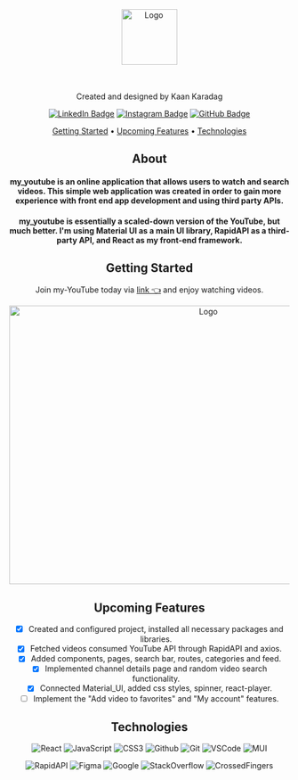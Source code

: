 <div align = "center">
</br>
</br>
      
 <a>[<img src="https://i.imgur.com/GxMeTii.png" alt="Logo" width="100" height="100">](https://scaev.github.io/my_youtube/)
 </a>
 
</br>
</br>
  
<div id="description" align="center">
 Created and designed by Kaan Karadag

[![LinkedIn Badge](https://img.shields.io/badge/-KaanKaradag-blue?style=flat&logo=Linkedin&logoColor=black)](https://www.linkedin.com/in/m-kaan-karadag/)
[![Instagram Badge](https://img.shields.io/badge/-scaevolas-skyblue?style=flat&logo=Instagram&logoColor=black)](https://www.instagram.com/scaevolas/)
[![GitHub Badge](https://img.shields.io/badge/-scaev-junglegreen?style=flat&logo=GitHub&logoColor=black)](https://github.com/scaev)

<p align="center">
  <a href="#getting-started">Getting Started</a> •
  <a href="#upcoming-features">Upcoming Features</a> •
  <a href="#technologies">Technologies</a> 
</p>

## About

#### my_youtube is an online application that allows users to watch and search videos. This simple web application was created in order to gain more experience with front end app development and using third party APIs.

#### my_youtube is essentially a scaled-down version of the YouTube, but much better. I'm using Material UI as a main UI library, RapidAPI as a third-party API, and React as my front-end framework.

## Getting Started

Join my-YouTube today via [link 👈](https://scaev.github.io/my_youtube/)
and enjoy watching videos.

<img src="https://i.imgur.com/OJWZuIi.png" alt="Logo" width="700" height="500">

## Upcoming Features

- [x] Created and configured project, installed all necessary packages and libraries.
- [x] Fetched videos consumed YouTube API through RapidAPI and axios.
- [x] Added components, pages, search bar, routes, categories and feed.
- [x] Implemented channel details page and random video search functionality.
- [x] Connected Material_UI, added css styles, spinner, react-player.
- [ ] Implement the "Add video to favorites" and "My account" features.

## Technologies

![React](https://img.shields.io/badge/-React-05122A?style=flat&logo=React)
![JavaScript](https://img.shields.io/badge/-JavaScript-05122A?style=flat&logo=javascript)
![CSS3](https://img.shields.io/badge/-CSS-05122A?style=flat&logo=css3)
![Github](https://img.shields.io/badge/-GitHub-05122A?style=flat&logo=github)
![Git](https://img.shields.io/badge/-Git-05122A?style=flat&logo=git)
![VSCode](https://img.shields.io/badge/-VS_Code-05122A?style=flat&logo=visualstudio)
![MUI](https://img.shields.io/badge/-MUI-05122A?style=flat&logo=MUI)

![RapidAPI](https://img.shields.io/badge/-RapidAPI-05122A?style=flat&logo=RapidAPI)
![Figma](https://img.shields.io/badge/-Figma-05122A?style=flat&logo=Figma)
![Google](https://img.shields.io/badge/-Google-05122A?style=flat&logo=Google)
![StackOverflow](https://img.shields.io/badge/-StackOverflow-05122A?style=flat&logo=StackOverflow)
![CrossedFingers](https://img.shields.io/badge/-CrossedFingers-05122A?style=flat&logo=CrossedFingers)
